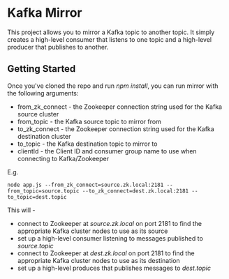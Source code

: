 # Kafka Mirror

This project allows you to mirror a Kafka topic to another topic. It simply creates a high-level consumer that listens to one topic and a high-level producer that publishes to another.

## Getting Started

Once you've cloned the repo and run *npm install*, you can run mirror with the following arguments:

* from\_zk\_connect - the Zookeeper connection string used for the Kafka source cluster
* from\_topic - the Kafka source topic to mirror from
* to\_zk\_connect - the Zookeeper connection string used for the Kafka destination cluster
* to_topic - the Kafka destination topic to mirror to
* clientId - the Client ID and consumer group name to use when connecting to Kafka/Zookeeper

E.g.

    node app.js --from_zk_connect=source.zk.local:2181 --from_topic=source.topic --to_zk_connect=dest.zk.local:2181 --to_topic=dest.topic

This will -
* connect to Zookeeper at *source.zk.local* on port 2181 to find the appropriate Kafka cluster nodes to use as its source
* set up a high-level consumer listening to messages published to *source.topic*
* connect to Zookeeper at *dest.zk.local* on port 2181 to find the appropriate Kafka cluster nodes to use as its destination
* set up a high-level produces that publishes messages to *dest.topic*
